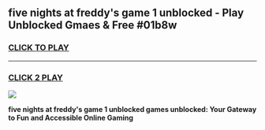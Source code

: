 
## five nights at freddy's game 1 unblocked - Play Unblocked Gmaes & Free #01b8w
<h3>
<a href="https://news.freeplayer.one?title=five_nights_at_freddy's_game_1_unblocked&ref=03M">CLICK TO PLAY</a></h3>
<hr>

<h3>
<a href="https://news.freeplayer.one?title=five_nights_at_freddy's_game_1_unblocked&ref=03M">CLICK 2 PLAY</a>
  
</h3>

<a href="https://news.freeplayer.one?title=five_nights_at_freddy's_game_1_unblocked&ref=03M"><img src="https://clearcache.store/games.png"></a>


**five nights at freddy's game 1 unblocked games unblocked: Your Gateway to Fun and Accessible Online Gaming**
